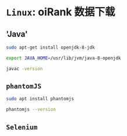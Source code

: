 # `Linux`: oiRank 数据下载

## 'Java'

```bash
sudo apt-get install openjdk-8-jdk

export JAVA_HOME=/usr/lib/jvm/java-8-openjdk

javac -version
```

## `phantomJS`

```bash
sudo apt install phantomjs

phantomjs --version
```

## `Selenium`


